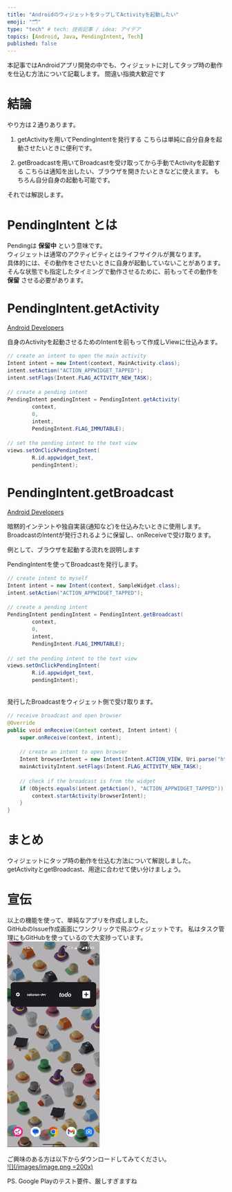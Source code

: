 ```yaml
---
title: "AndroidのウィジェットをタップしてActivityを起動したい"
emoji: "🗂"
type: "tech" # tech: 技術記事 / idea: アイデア
topics: [Android, Java, PendingIntent, Tech]
published: false
---
```


本記事ではAndroidアプリ開発の中でも、ウィジェットに対してタップ時の動作を仕込む方法について記載します。 
間違い指摘大歓迎です

# 結論

やり方は２通りあります。
1. getActivityを用いてPendingIntentを発行する
    こちらは単純に自分自身を起動させたいときに便利です。

1. getBroadcastを用いてBroadcastを受け取ってから手動でActivityを起動する
    こちらは通知を出したい、ブラウザを開きたいときなどに使えます。
    もちろん自分自身の起動も可能です。

それでは解説します。

# PendingIntent とは
Pendingは __保留中__ という意味です。  
ウィジェットは通常のアクティビティとはライフサイクルが異なります。  
具体的には、その動作をさせたいときに自身が起動していないことがあります。  
そんな状態でも指定したタイミングで動作させるために、前もってその動作を __保留__ させる必要があります。

# PendingIntent.getActivity

[Android Developers](https://developer.android.com/reference/android/app/PendingIntent#getActivity(android.content.Context,%20int,%20android.content.Intent,%20int,%20android.os.Bundle))

自身のActivityを起動させるためのIntentを前もって作成しViewに仕込みます。

```java:SampleWidget.java
// create an intent to open the main activity
Intent intent = new Intent(context, MainActivity.class);
intent.setAction("ACTION_APPWIDGET_TAPPED");
intent.setFlags(Intent.FLAG_ACTIVITY_NEW_TASK);

// create a pending intent
PendingIntent pendingIntent = PendingIntent.getActivity(
        context,
        0,
        intent,
        PendingIntent.FLAG_IMMUTABLE);

// set the pending intent to the text view
views.setOnClickPendingIntent(
        R.id.appwidget_text,
        pendingIntent);
```

# PendingIntent.getBroadcast

[Android Developers](https://developer.android.com/reference/android/app/PendingIntent#getBroadcast(android.content.Context,%20int,%20android.content.Intent,%20int))

暗黙的インテントや独自実装(通知など)を仕込みたいときに使用します。  
BroadcastのIntentが発行されるように保留し、onReceiveで受け取ります。 

例として、ブラウザを起動する流れを説明します

PendingIntentを使ってBroadcastを発行します。  

```java:SampleWidget.java
// create intent to myself
Intent intent = new Intent(context, SampleWidget.class);
intent.setAction("ACTION_APPWIDGET_TAPPED");

// create a pending intent
PendingIntent pendingIntent = PendingIntent.getBroadcast(
        context,
        0,
        intent,
        PendingIntent.FLAG_IMMUTABLE);

// set the pending intent to the text view
views.setOnClickPendingIntent(
        R.id.appwidget_text,
        pendingIntent);
    
```

発行したBroadcastをウィジェット側で受け取ります。
```java:SampleWidget.java
// receive broadcast and open browser
@Override
public void onReceive(Context context, Intent intent) {
    super.onReceive(context, intent);

    // create an intent to open browser
    Intent browserIntent = new Intent(Intent.ACTION_VIEW, Uri.parse("https://sample.com"));
    mainActivityIntent.setFlags(Intent.FLAG_ACTIVITY_NEW_TASK);

    // check if the broadcast is from the widget
    if (Objects.equals(intent.getAction(), "ACTION_APPWIDGET_TAPPED")) {
        context.startActivity(browserIntent);
    }
}
```

# まとめ
ウィジェットにタップ時の動作を仕込む方法について解説しました。  
getActivityとgetBroadcast、用途に合わせて使い分けましょう。  

# 宣伝
以上の機能を使って、単純なアプリを作成しました。  
GitHubのIssue作成画面にワンクリックで飛ぶウィジェットです。
私はタスク管理にもGitHubを使っているので大変捗っています。
![](/images/screen.gif)

ご興味のある方は以下からダウンロードしてみてください。  
[![](/images/image.png =200x)](https://www.amazon.co.jp/gp/product/B0CR7TJ67S)

PS. Google Playのテスト要件、厳しすぎますね
